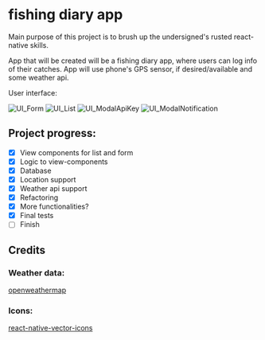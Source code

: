 # fishing diary app

Main purpose of this project is to brush up the undersigned's rusted react-native skills.
  
App that will be created will be a fishing diary app, where users can log info of their catches. 
App will use phone's GPS sensor, if desired/available and some weather api.

User interface:

![UI_Form](assets/images/FormView.JPG) ![UI_List](assets/images/ListView.JPG)
![UI_ModalApiKey](assets/images/ModalApiKeyView.JPG) ![UI_ModalNotification](assets/images/ModalNotificationView.JPG)

## Project progress:
- [x] View components for list and form
- [x] Logic to view-components
- [x] Database
- [x] Location support
- [x] Weather api support
- [X] Refactoring
- [X] More functionalities?
- [X] Final tests
- [ ] Finish

## Credits
### Weather data:
[openweathermap](https://openweathermap.org/)

### Icons:
[react-native-vector-icons](https://github.com/oblador/react-native-vector-icons)


